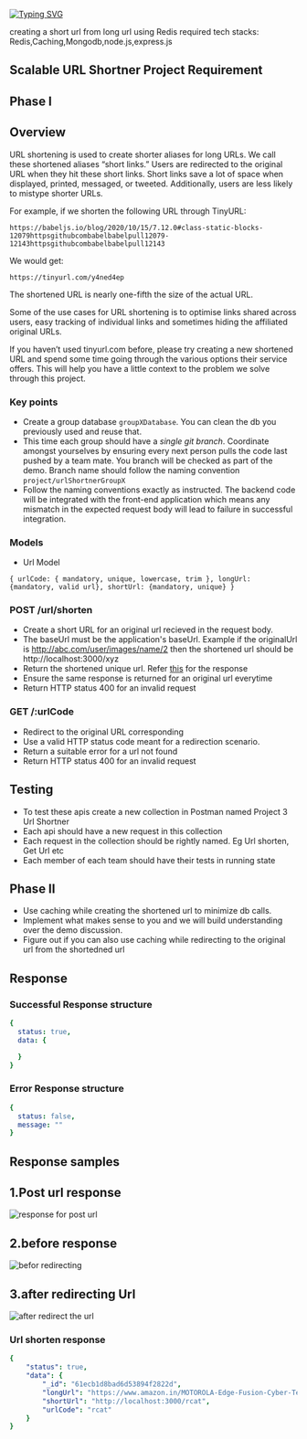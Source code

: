 [![Typing SVG](https://readme-typing-svg.herokuapp.com?font=bold&color=%23F7CC5B&size=28&center=true&lines=UrlShortner-website)](https://git.io/typing-svg)

creating a short url from long url using Redis
required tech stacks: Redis,Caching,Mongodb,node.js,express.js
## Scalable URL Shortner Project Requirement

## Phase I

## Overview
URL shortening is used to create shorter aliases for long URLs. We call these shortened aliases “short links.” Users are redirected to the original URL when they hit these short links. Short links save a lot of space when displayed, printed, messaged, or tweeted. Additionally, users are less likely to mistype shorter URLs.

For example, if we shorten the following URL through TinyURL:

```
https://babeljs.io/blog/2020/10/15/7.12.0#class-static-blocks-12079httpsgithubcombabelbabelpull12079-12143httpsgithubcombabelbabelpull12143
```

We would get:

```
https://tinyurl.com/y4ned4ep
```

The shortened URL is nearly one-fifth the size of the actual URL.

Some of the use cases for URL shortening is to optimise links shared across users, easy tracking of individual links and sometimes hiding the affiliated original URLs.

If you haven’t used tinyurl.com before, please try creating a new shortened URL and spend some time going through the various options their service offers. This will help you have a little context to the problem we solve through this project.

### Key points
- Create a group database `groupXDatabase`. You can clean the db you previously used and reuse that.
- This time each group should have a *single git branch*. Coordinate amongst yourselves by ensuring every next person pulls the code last pushed by a team mate. You branch will be checked as part of the demo. Branch name should follow the naming convention `project/urlShortnerGroupX`
- Follow the naming conventions exactly as instructed. The backend code will be integrated with the front-end application which means any mismatch in the expected request body will lead to failure in successful integration.

### Models
- Url Model
```
{ urlCode: { mandatory, unique, lowercase, trim }, longUrl: {mandatory, valid url}, shortUrl: {mandatory, unique} }
```

### POST /url/shorten
- Create a short URL for an original url recieved in the request body.
- The baseUrl must be the application's baseUrl. Example if the originalUrl is http://abc.com/user/images/name/2 then the shortened url should be http://localhost:3000/xyz
- Return the shortened unique url. Refer [this](#url-shorten-response) for the response
- Ensure the same response is returned for an original url everytime
- Return HTTP status 400 for an invalid request

### GET /:urlCode
- Redirect to the original URL corresponding
- Use a valid HTTP status code meant for a redirection scenario.
- Return a suitable error for a url not found
- Return HTTP status 400 for an invalid request

## Testing 
- To test these apis create a new collection in Postman named Project 3 Url Shortner
- Each api should have a new request in this collection
- Each request in the collection should be rightly named. Eg  Url shorten, Get Url etc
- Each member of each team should have their tests in running state

## Phase II
- Use caching while creating the shortened url to minimize db calls.
- Implement what makes sense to you and we will build understanding over the demo discussion. 
- Figure out if you can also use caching while redirecting to the original url from the shortedned url

## Response

### Successful Response structure
```yaml
{
  status: true,
  data: {

  }
}
```
### Error Response structure
```yaml
{
  status: false,
  message: ""
}
```
## Response samples

## 1.Post url response
![response for post url](https://user-images.githubusercontent.com/93571776/150661518-092f2d6d-be9e-4ece-b328-d44adc90a5e0.png)

## 2.before response
![befor redirecting ](https://user-images.githubusercontent.com/93571776/150661523-a377380a-4fae-40e1-95ac-2cd42b9aca2c.png)
## 3.after redirecting Url
![after redirect the url](https://user-images.githubusercontent.com/93571776/150661540-34d69bd2-ecfd-40c1-9759-95503c002433.png)


### Url shorten response
```yaml
{
    "status": true,
    "data": {
        "_id": "61ecb1d8bad6d53894f2822d",
        "longUrl": "https://www.amazon.in/MOTOROLA-Edge-Fusion-Cyber-Teal/dp/B09HV4FZGV/ref=sr_1_1?crid=2X0CF2OYG75YQ&keywords=motorola%2Bmobiles&nav_sdd=aps&qid=1642901924&refinements=p_36%3A1318507031%2Cp_n_feature_eight_browse-bin%3A8561112031&rnid=8561111031&s=electronics&sprefix=moto&sr=1-1&th=1",
        "shortUrl": "http://localhost:3000/rcat",
        "urlCode": "rcat"
    }
}

```
